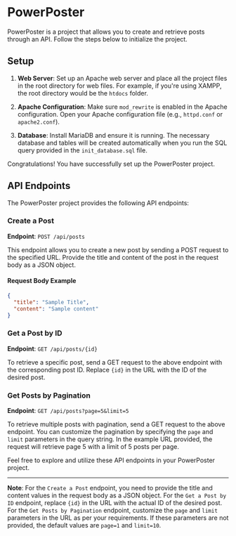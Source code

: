 # PowerPoster

PowerPoster is a project that allows you to create and retrieve posts through an API. Follow the steps below to initialize the project.

## Setup

1. **Web Server**: Set up an Apache web server and place all the project files in the root directory for web files. For example, if you're using XAMPP, the root directory would be the `htdocs` folder.

2. **Apache Configuration**: Make sure `mod_rewrite` is enabled in the Apache configuration. Open your Apache configuration file (e.g., `httpd.conf` or `apache2.conf`).

3. **Database**: Install MariaDB and ensure it is running. The necessary database and tables will be created automatically when you run the SQL query provided in the `init_database.sql` file.

Congratulations! You have successfully set up the PowerPoster project.

## API Endpoints

The PowerPoster project provides the following API endpoints:

### Create a Post

**Endpoint**: `POST /api/posts`

This endpoint allows you to create a new post by sending a POST request to the specified URL. Provide the title and content of the post in the request body as a JSON object.

#### Request Body Example

```json
{
  "title": "Sample Title",
  "content": "Sample content"
}
```

### Get a Post by ID

**Endpoint**: `GET /api/posts/{id}`

To retrieve a specific post, send a GET request to the above endpoint with the corresponding post ID. Replace `{id}` in the URL with the ID of the desired post.

### Get Posts by Pagination

**Endpoint**: `GET /api/posts?page=5&limit=5`

To retrieve multiple posts with pagination, send a GET request to the above endpoint. You can customize the pagination by specifying the `page` and `limit` parameters in the query string. In the example URL provided, the request will retrieve page 5 with a limit of 5 posts per page.

Feel free to explore and utilize these API endpoints in your PowerPoster project.

---

**Note**: For the `Create a Post` endpoint, you need to provide the title and content values in the request body as a JSON object. For the `Get a Post by ID` endpoint, replace `{id}` in the URL with the actual ID of the desired post. For the `Get Posts by Pagination` endpoint, customize the `page` and `limit` parameters in the URL as per your requirements. If these parameters are not provided, the default values are `page=1` and `limit=10`.
